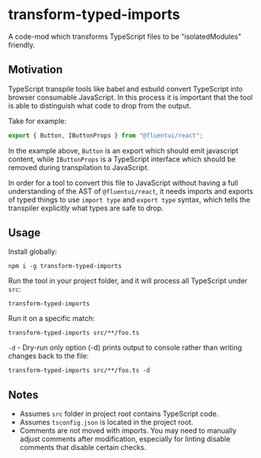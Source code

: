 # transform-typed-imports

A code-mod which transforms TypeScript files to be "isolatedModules" friendly.

## Motivation

TypeScript transpile tools like babel and esbuild convert TypeScript into browser consumable JavaScript. In this process it is important that the tool is able to distinguish what code to drop from the output.

Take for example:

```ts
export { Button, IButtonProps } from "@fluentui/react";
```

In the example above, `Button` is an export which should emit javascript content, while `IButtonProps` is a TypeScript interface which should be removed during transpilation to JavaScript.

In order for a tool to convert this file to JavaScript without having a full understanding of the AST of `@fluentui/react`, it needs imports and exports of typed things to use `import type` and `export type` syntax, which tells the transpiler explicitly what types are safe to drop.

## Usage

Install globally:

```
npm i -g transform-typed-imports
```

Run the tool in your project folder, and it will process all TypeScript under `src`:

```
transform-typed-imports
```

Run it on a specific match:

```
transform-typed-imports src/**/foo.ts
```

`-d` - Dry-run only option (-d) prints output to console rather than writing changes back to the file:

```
transform-typed-imports src/**/foo.ts -d
```

## Notes

- Assumes `src` folder in project root contains TypeScript code.
- Assumes `tsconfig.json` is located in the project root.
- Comments are not moved with imports. You may need to manually adjust comments after modification, especially for linting disable comments that disable certain checks.
